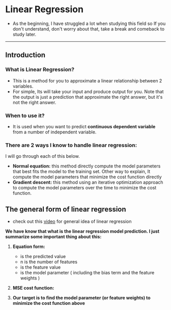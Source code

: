 # Linear Regression

- As the beginning, I have struggled a lot when studying this field so If you don't understand, don't worry about that, take a break and comeback to study later.

---

## Introduction

### What is Linear Regression?

- This is a method for you to approximate a linear relationship between 2 variables.
- For simple, Its will take your input and produce output for you. Note that the output is just a prediction that approximate the right answer, but it's not the right answer.

### When to use it?

- It is used when you want to predict **continuous dependent variable** from a number of independent variable.

### There are 2 ways I know to handle linear regression:

I will go through each of this below.

- **Normal equation:** this method directly compute the model parameters that best fits the model to the training set. Other way to explain, It compute the model parameters that minimize the cost function directly
- **Gradient descent:** this method using an iterative optimization approach to compute the model parameters over the time to minimize the cost function.

## The general form of linear regression

- check out this [video](https://www.youtube.com/watch?v=zPG4NjIkCjc&t=1s) for general idea of linear regression

**We have know that what is the linear regression model prediction. I just summarize some important thing about this:**

1. **Equation form:**
    [](https://bit.ly/3egiSIA)

    - [](https://bit.ly/3ddLuPB) is the predicted value
    - n is the number of features
    - [](https://bit.ly/N4rBh6) is the [](https://bit.ly/3nSdHSk) feature value
    - [](https://bit.ly/3aZMoQM) is the [](https://bit.ly/3th9f0z) model parameter ( including the bias term [](https://bit.ly/3vFSsWi) and the feature weights [](https://bit.ly/3einbDg) )
2. **MSE cost function:**

    [](https://bit.ly/3xKQV39)

3. **Our target is to find the model parameter (or feature weights) [](https://bit.ly/2KkR7PC) to minimize the cost function above**
